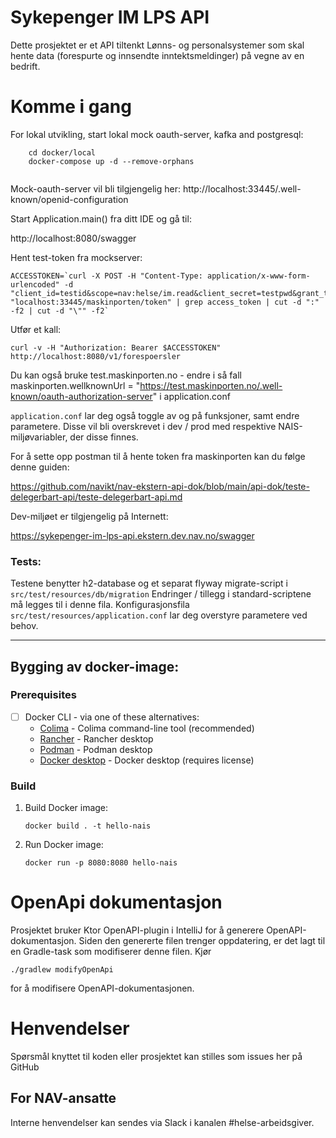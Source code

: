 Sykepenger IM LPS API
================

Dette prosjektet er et API tiltenkt Lønns- og personalsystemer som skal hente data (forespurte og innsendte inntektsmeldinger) på vegne av en bedrift. 

# Komme i gang

For lokal utvikling, start lokal mock oauth-server, kafka and postgresql:
```
    cd docker/local
    docker-compose up -d --remove-orphans
    
```
Mock-oauth-server vil bli tilgjengelig her: http://localhost:33445/.well-known/openid-configuration

Start Application.main() fra ditt IDE og gå til:

http://localhost:8080/swagger

Hent test-token fra mockserver:
```
ACCESSTOKEN=`curl -X POST -H "Content-Type: application/x-www-form-urlencoded" -d "client_id=testid&scope=nav:helse/im.read&client_secret=testpwd&grant_type=client_credentials" "localhost:33445/maskinporten/token" | grep access_token | cut -d ":" -f2 | cut -d "\"" -f2`
```
Utfør et kall:
```
curl -v -H "Authorization: Bearer $ACCESSTOKEN" http://localhost:8080/v1/forespoersler
```

Du kan også bruke test.maskinporten.no - endre i så fall 
maskinporten.wellknownUrl = "https://test.maskinporten.no/.well-known/oauth-authorization-server" i application.conf

`application.conf`  lar deg også toggle av og på funksjoner, samt endre parametere. Disse vil bli overskrevet i dev / prod med respektive NAIS-miljøvariabler, der disse finnes.


For å sette opp postman til å hente token fra maskinporten kan du følge denne guiden: 

https://github.com/navikt/nav-ekstern-api-dok/blob/main/api-dok/teste-delegerbart-api/teste-delegerbart-api.md


Dev-miljøet er tilgjengelig på Internett:

https://sykepenger-im-lps-api.ekstern.dev.nav.no/swagger


### Tests:
Testene benytter h2-database og et separat flyway migrate-script i `src/test/resources/db/migration`
Endringer / tillegg i standard-scriptene må legges til i denne fila. 
Konfigurasjonsfila `src/test/resources/application.conf` lar deg overstyre parametere ved behov.

---

## Bygging av docker-image:

### Prerequisites

- [ ] Docker CLI - via one of these alternatives:
    - [Colima](https://github.com/abiosoft/colima) - Colima command-line tool (recommended)
    - [Rancher](https://rancherdesktop.io) - Rancher desktop
    - [Podman](https://podman-desktop.io) - Podman desktop
    - [Docker desktop](https://www.docker.com/products/docker-desktop/) - Docker desktop (requires license)

### Build

1. Build Docker image:

    ```shell
    docker build . -t hello-nais
    ```

2. Run Docker image:

    ```shell
    docker run -p 8080:8080 hello-nais
    ```

# OpenApi dokumentasjon

Prosjektet bruker Ktor OpenAPI-plugin i IntelliJ for å generere OpenAPI-dokumentasjon. 
Siden den genererte filen trenger oppdatering, er det lagt til en Gradle-task som modifiserer denne filen. Kjør
```shell
./gradlew modifyOpenApi
``` 
for å modifisere OpenAPI-dokumentasjonen.

# Henvendelser

Spørsmål knyttet til koden eller prosjektet kan stilles som issues her på GitHub

## For NAV-ansatte

Interne henvendelser kan sendes via Slack i kanalen #helse-arbeidsgiver.


